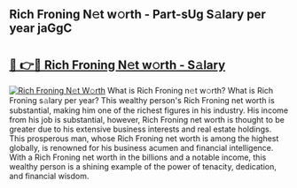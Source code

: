 ## Rich Froning N𝚎t w𝚘rth - Part-sUg S𝚊lary per year jaGgC

# <h2><a href="http://gc02pvq.nevu.top/?p=Rich+Froning">🔗 👉🔴 Rich Froning N𝚎t w𝚘rth - S𝚊lary</a></h2>

[![Rich Froning N𝚎t W𝚘rth](https://i.imgur.com/Oavwk0R.jpeg)](http://gc02pvq.nevu.top/?p=Rich+Froning)
What is Rich Froning n𝚎t w𝚘rth? What is Rich Froning s𝚊lary per year?
This wealthy person's Rich Froning net worth is substantial, making him one of the richest figures in his industry. His income from his job is substantial, however, Rich Froning net worth is thought to be greater due to his extensive business interests and real estate holdings. This prosperous man, whose Rich Froning net worth is among the highest globally, is renowned for his business acumen and financial intelligence. With a Rich Froning net worth in the billions and a notable income, this wealthy person is a shining example of the power of tenacity, dedication, and financial wisdom.
